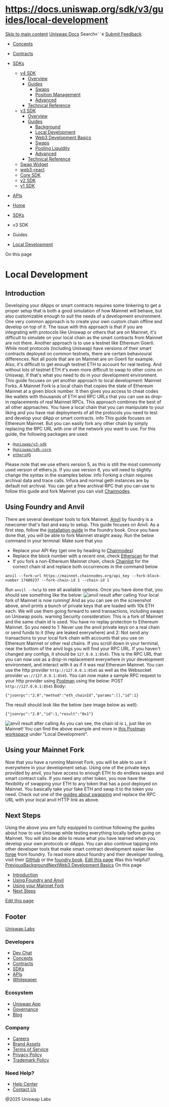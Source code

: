 # https://docs.uniswap.org/sdk/v3/guides/local-development

[Skip to main content](https://docs.uniswap.org/sdk/v3/guides/local-development#__docusaurus_skipToContent_fallback)
[Uniswap Docs](https://docs.uniswap.org/)
Search`⌘``K`
[Submit Feedback](https://docs.google.com/forms/d/e/1FAIpQLSdjSkZam8KiatL9XACRVxCHjDJjaPGbls77PCXDKFn4JwykXg/viewform)
  * [Concepts](https://docs.uniswap.org/concepts/overview)
  * [Contracts](https://docs.uniswap.org/contracts/v4/overview)
  * [SDKs](https://docs.uniswap.org/sdk/v4/overview)
    * [v4 SDK](https://docs.uniswap.org/sdk/v3/guides/local-development)
      * [Overview](https://docs.uniswap.org/sdk/v4/overview)
      * [Guides](https://docs.uniswap.org/sdk/v3/guides/local-development)
        * [Swaps](https://docs.uniswap.org/sdk/v3/guides/local-development)
        * [Position Management](https://docs.uniswap.org/sdk/v3/guides/local-development)
        * [Advanced](https://docs.uniswap.org/sdk/v3/guides/local-development)
      * [Technical Reference](https://docs.uniswap.org/sdk/v3/guides/local-development)
    * [v3 SDK](https://docs.uniswap.org/sdk/v3/guides/local-development)
      * [Overview](https://docs.uniswap.org/sdk/v3/overview)
      * [Guides](https://docs.uniswap.org/sdk/v3/guides/local-development)
        * [Background](https://docs.uniswap.org/sdk/v3/guides/background)
        * [Local Development](https://docs.uniswap.org/sdk/v3/guides/local-development)
        * [Web3 Development Basics](https://docs.uniswap.org/sdk/v3/guides/web3-development-basics)
        * [Swaps](https://docs.uniswap.org/sdk/v3/guides/local-development)
        * [Pooling Liquidity](https://docs.uniswap.org/sdk/v3/guides/local-development)
        * [Advanced](https://docs.uniswap.org/sdk/v3/guides/local-development)
      * [Technical Reference](https://docs.uniswap.org/sdk/v3/guides/local-development)
    * [Swap Widget](https://docs.uniswap.org/sdk/v3/guides/local-development)
    * [web3-react](https://docs.uniswap.org/sdk/v3/guides/local-development)
    * [Core SDK](https://docs.uniswap.org/sdk/v3/guides/local-development)
    * [v2 SDK](https://docs.uniswap.org/sdk/v3/guides/local-development)
    * [v1 SDK](https://docs.uniswap.org/sdk/v3/guides/local-development)
  * [APIs](https://docs.uniswap.org/api/subgraph/overview)


  * [Home](https://docs.uniswap.org/)
  * [SDKs](https://docs.uniswap.org/sdk/v4/overview)
  * v3 SDK
  * Guides
  * [Local Development](https://docs.uniswap.org/sdk/v3/guides/local-development)


On this page
# Local Development
## Introduction[​](https://docs.uniswap.org/sdk/v3/guides/local-development#introduction "Direct link to Introduction")
Developing your dApps or smart contracts requires some tinkering to get a proper setup that is both a good simulation of how Mainnet will behave, but also customizable enough to suit the needs of a development environment.
One very common approach is to create your own custom chain offline and develop on top of it. The issue with this approach is that if you are integrating with protocols like Uniswap or others that are on Mainnet, it's difficult to simulate on your local chain as the smart contracts from Mainnet are not there.
Another approach is to use a testnet like Ethereum Goerli. While most protocols (including Uniswap) have versions of their smart contracts deployed on common testnets, there are certain behavioural differences. Not all pools that are on Mainnet are on Goerli for example. Also, it's difficult to get enough testnet ETH to account for real testing. And without lots of testnet ETH it's even more difficult to swap to other coins on Uniswap, if that's what you need to do in your development environment.
This guide focuses on yet another approach to local development: Mainnet Forks.
A Mainnet Fork is a local chain that copies the state of Ethereum Mainnet at a given block number. It then gives you access to cheat codes like wallets with thousands of ETH and RPC URLs that you can use as drop-in replacements of real Mainnet RPCs.
This approach combines the best of all other approaches. You have a local chain that you can manipulate to your liking and you have real deployments of all the protocols you need to test and develop your dApp or smart contracts.
info
This guide focuses on Ethereum Mainnet. But you can easily fork any other chain by simply replacing the RPC URL with one of the network you want to use.
For this guide, the following packages are used:
  * [`@uniswap/v3-sdk`](https://www.npmjs.com/package/@uniswap/v3-sdk)
  * [`@uniswap/sdk-core`](https://www.npmjs.com/package/@uniswap/sdk-core)
  * [`ethers@5`](https://www.npmjs.com/package/ethers)


Please note that we use ethers version 5, as this is still the most commonly used version of ethers.js. If you use version 6, you will need to slightly change the syntax in the examples below.
info
Forking a chain requires archival data and trace calls. Infura and normal geth instances are by default not archival. You can get a free archival RPC that you can use to follow this guide and fork Mainnet you can visit [Chainnodes](https://www.chainnodes.org/).
## Using Foundry and Anvil[​](https://docs.uniswap.org/sdk/v3/guides/local-development#using-foundry-and-anvil "Direct link to Using Foundry and Anvil")
There are several developer tools to fork Mainnet. [Anvil](https://github.com/foundry-rs/foundry/tree/master/crates/anvil) by foundry is a newcomer that's fast and easy to setup. This guide focuses on Anvil.
As a first step, follow the [installation guide](https://book.getfoundry.sh/getting-started/installation) in the foundry book.
Once you have done that, you will be able to fork Mainnet straight away. Run the below command in your terminal:
Make sure that you:
  * Replace your API Key (get one by heading to [Chainnodes](https://app.chainnodes.org/))
  * Replace the block number with a recent one, check [Etherscan](https://etherscan.io/) for that
  * If you fork a non-Ethereum Mainnet chain, check [Chainlist](https://chainlist.org/) for the correct chain id and replace both occurrences in the command below


```
anvil --fork-url https://mainnet.chainnodes.org/api_key --fork-block-number 17480237 --fork-chain-id 1 --chain-id 1
```

Run `anvil --help` to see all available options.
Once you have done that, you should see something like the below:
![anvil result after calling](https://docs.uniswap.org/assets/images/anvil-result-cbdb52a1c3172c2644331ae2e3bf7869.png)
Your local fork of Mainnet is now running!
And as you can see on the screenshot above, anvil prints a bunch of private keys that are loaded with 10k ETH each. We will use them going forward to send transactions, including swaps on Uniswap pools.
warning
Security consideration: This is a fork of Mainnet and the same chain id is used. You have no replay protection to Ethereum Mainnet. So you need to 1: Never use the anvil private keys on a real chain or send funds to it (they are leaked everywhere) and 2: Not send any transactions to your local fork chain with accounts that you use on Ethereum Mainnet or other real chains.
If you scroll down in your terminal, near the bottom of the anvil logs you will find your RPC URL. If you haven't changed any configs, it should be `127.0.0.1:8545`. This is the RPC URL that you can now use as a drop-in replacement everywhere in your development environment, and interact with it as if it was real Ethereum Mainnet. You can use the http provider `http://127.0.0.1:8545` as well as the Websocket provider `ws://127.0.0.1:8545`.
You can now make a sample RPC request to your http provider using [Postman](https://www.postman.com/) using the below:
POST `http://127.0.0.1:8545`
Body:
```
{"jsonrpc":"2.0","method":"eth_chainId","params":[],"id":1}
```

The result should look like the below (see image below as well):
```
{"jsonrpc":"2.0","id":1,"result":"0x1"}
```

![anvil result after calling](https://docs.uniswap.org/assets/images/postman-chainid-result-6b21251b7d4659fd348e4e0ed4869e52.png)
As you can see, the chain id is `1`, just like on Mainnet!
You can find the above example and more in [this Postman workspace](https://www.postman.com/chainnodes/workspace/uniswap-examples) under "Local Development".
## Using your Mainnet Fork[​](https://docs.uniswap.org/sdk/v3/guides/local-development#using-your-mainnet-fork "Direct link to Using your Mainnet Fork")
Now that you have a running Mainnet Fork, you will be able to use it everywhere in your development setup. Using one of the private keys provided by anvil, you have access to enough ETH to do endless swaps and smart contract calls.
If you need any other token, you now have the flexibility of swapping your ETH to any token that has a pool deployed on Mainnet. You basically take your fake ETH and swap it to the token you need.
Check out one of the [guides about swapping](https://docs.uniswap.org/sdk/v3/guides/swaps/trading) and replace the RPC URL with your local anvil HTTP link as above.
## Next Steps[​](https://docs.uniswap.org/sdk/v3/guides/local-development#next-steps "Direct link to Next Steps")
Using the above you are fully equipped to continue following the guides about how to use Uniswap while testing everything locally before going on Mainnet. You will also be able to reuse what you have learned when you develop your own protocols or dApps.
You can also continue tapping into other developer tools that make smart contract development easier like [forge](https://github.com/foundry-rs/foundry/tree/master/crates/forge) from foundry. To read more about foundry and their developer tooling, visit their [GitHub](https://github.com/foundry-rs/foundry) or the [foundry book](https://book.getfoundry.sh/).
[Edit this page](https://github.com/uniswap/uniswap-docs/tree/main/docs/sdk/v3/guides/02-local-development.md)
Was this helpful?
[PreviousBackground](https://docs.uniswap.org/sdk/v3/guides/background)[NextWeb3 Development Basics](https://docs.uniswap.org/sdk/v3/guides/web3-development-basics)
On this page
  * [Introduction](https://docs.uniswap.org/sdk/v3/guides/local-development#introduction)
  * [Using Foundry and Anvil](https://docs.uniswap.org/sdk/v3/guides/local-development#using-foundry-and-anvil)
  * [Using your Mainnet Fork](https://docs.uniswap.org/sdk/v3/guides/local-development#using-your-mainnet-fork)
  * [Next Steps](https://docs.uniswap.org/sdk/v3/guides/local-development#next-steps)


[Edit this page](https://github.com/uniswap/uniswap-docs/tree/main/docs/sdk/v3/guides/02-local-development.md)
## Footer
[Uniswap Labs](https://docs.uniswap.org/)
### Developers
  * [Dev Chat](https://discord.com/invite/uniswap)
  * [Concepts](https://docs.uniswap.org/concepts/overview)
  * [Contracts](https://docs.uniswap.org/contracts/v4/overview)
  * [SDKs](https://docs.uniswap.org/sdk/v4/overview)
  * [APIs](https://docs.uniswap.org/api/subgraph/overview)
  * [Whitepaper](https://app.uniswap.org/whitepaper-v4.pdf)


### Ecosystem
  * [Uniswap App](https://app.uniswap.org/)
  * [Governance](https://www.uniswapfoundation.org/governance)
  * [Blog](https://blog.uniswap.org/)


### Company
  * [Careers](https://boards.greenhouse.io/uniswaplabs)
  * [Brand Assets](https://github.com/Uniswap/brand-assets/raw/main/Uniswap%20Brand%20Assets.zip)
  * [Terms of Service](https://support.uniswap.org/hc/en-us/articles/30935100859661-Uniswap-Labs-Terms-of-Service)
  * [Privacy Policy](https://support.uniswap.org/hc/en-us/articles/30934457771405-Uniswap-Labs-Privacy-Policy)
  * [Trademark Policy](https://support.uniswap.org/hc/en-us/articles/30934762216973-Uniswap-Labs-Trademark-Guidelines)


### Need Help?
  * [Help Center](https://support.uniswap.org/)
  * [Contact Us](https://support.uniswap.org/hc/en-us/requests/new)


@2025 Uniswap Labs
[](https://github.com/uniswap/uniswap-docs)[](https://twitter.com/Uniswap)[](https://discord.com/invite/uniswap)
